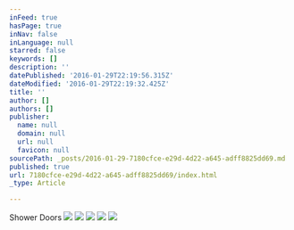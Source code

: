 ```yaml
---
inFeed: true
hasPage: true
inNav: false
inLanguage: null
starred: false
keywords: []
description: ''
datePublished: '2016-01-29T22:19:56.315Z'
dateModified: '2016-01-29T22:19:32.425Z'
title: ''
author: []
authors: []
publisher:
  name: null
  domain: null
  url: null
  favicon: null
sourcePath: _posts/2016-01-29-7180cfce-e29d-4d22-a645-adff8825dd69.md
published: true
url: 7180cfce-e29d-4d22-a645-adff8825dd69/index.html
_type: Article

---
```

Shower Doors
![](https://the-grid-user-content.s3-us-west-2.amazonaws.com/7c754420-0543-4abf-8f67-dd990d2055ee.jpg)
![](https://the-grid-user-content.s3-us-west-2.amazonaws.com/b5f0527d-7065-45bc-a3b7-ed6ee2cc7f26.JPG)
![](https://the-grid-user-content.s3-us-west-2.amazonaws.com/a92aa6ba-64a4-4328-a54c-58b7e3e24e62.jpg)
![](https://the-grid-user-content.s3-us-west-2.amazonaws.com/04b833e2-91aa-4e4b-a60d-050c42a906d3.jpg)
![](https://the-grid-user-content.s3-us-west-2.amazonaws.com/32bdf07c-9347-455b-a396-29a60113e41d.jpg)